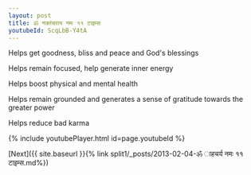 ```yaml
---
layout: post
title: ॐ नक्तंचराय नमः ११ टाइम्स
youtubeId: ScqLbB-Y4tA
---
```

 
 
Helps get goodness, bliss and peace and God's blessings
 
Helps remain focused, help generate inner energy 
 
Helps boost physical and mental health 
 
Helps remain grounded and generates a sense of gratitude towards the greater power 
 
Helps reduce bad karma
 
 
 
 


{% include youtubePlayer.html id=page.youtubeId %}
 
[Next]({{ site.baseurl }}{% link  split1/_posts/2013-02-04-ॐ ाहचर्य नमः ११ टाइम्स.md%})
 
